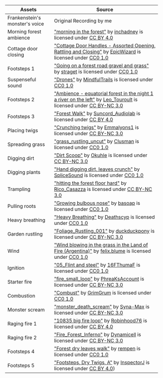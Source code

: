 | Assets      | Source |
|-----------|------------|
| Frankenstein's monster's voice | Original Recording by me|
| Morning forest ambience | ["morning in the forest"](https://freesound.org/people/inchadney/sounds/66785/) by [inchadney](https://freesound.org/people/inchadney/) is licensed under [CC BY 4.0](https://creativecommons.org/licenses/by/4.0/) |
| Cottage door closing | ["Cottage Door Handles - Assorted Opening, Rattling and Closing"](https://freesound.org/people/EpicWizard/sounds/345312/) by [EpicWizard](https://freesound.org/people/EpicWizard/) is licensed under [CC0 1.0](https://creativecommons.org/publicdomain/zero/1.0/)|
| Footsteps 1 | ["Going on a forest road gravel and grass"](https://freesound.org/people/straget/sounds/411206/) by [straget](https://freesound.org/people/straget/) is licensed under [CC0 1.0](https://creativecommons.org/publicdomain/zero/1.0/) |
| Suspenseful sound| ["Drones"](https://freesound.org/people/MindlessTrails/sounds/509535/) by [MindfulTrails](https://freesound.org/people/MindlessTrails/) is licensed under [CC0 1.0](https://creativecommons.org/publicdomain/zero/1.0/) |
| Footsteps 2 | ["Ambience - equatorial forest in the night 1 a river on the left"](https://freesound.org/people/Leo_Touroult/sounds/624353/) by [Leo_Touroult](https://freesound.org/people/Leo_Touroult/) is licensed under [CC BY-NC 3.0](https://creativecommons.org/licenses/by-nc/3.0/) |
| Footsteps 3 | ["Forest Walk"](https://freesound.org/people/Suncord_Audiolab/sounds/476246/) by [Suncord_Audiolab](https://freesound.org/people/Suncord_Audiolab/) is licensed under [CC BY 4.0](https://creativecommons.org/licenses/by/4.0/) |
| Placing twigs | ["Crunching twigs"](https://freesound.org/people/Emmalyons1/sounds/594176/) by [Emmalyons1](https://freesound.org/people/Emmalyons1/) is licensed under [CC BY-NC 3.0](https://creativecommons.org/licenses/by-nc/3.0/) |
| Spreading grass | ["grass_rustling_uncut"](https://www.google.com/url?q=https://freesound.org/people/Clusman/sounds/543508/&sa=D&source=docs&ust=1651161616947632&usg=AOvVaw3z7AjqAFHrEOgixvqHSuxm) by [Clusman](https://freesound.org/people/Clusman/) is licensed under [CC0 1.0](https://creativecommons.org/publicdomain/zero/1.0/) |
| Digging dirt | ["Dirt Scoop"](https://freesound.org/people/Okuhle/sounds/408809/) by [Okuhle](https://freesound.org/people/Okuhle/) is licensed under [CC BY-NC 3.0](https://creativecommons.org/licenses/by-nc/3.0/) |
| Digging plants | ["Hand digging dirt, leaves crunch"](https://freesound.org/people/SpliceSound/sounds/260130/) by [SpliceSound](https://freesound.org/people/SpliceSound/) is licensed under [CC0 1.0](https://creativecommons.org/publicdomain/zero/1.0/) |
| Trampling | ["hitting the forest floor hard"](https://freesound.org/people/Rico_Casazza/sounds/591600/) by [Rico_Casazza](https://freesound.org/people/Rico_Casazza/) is licensed under [CC BY-NC 3.0](https://creativecommons.org/licenses/by-nc/3.0/) |
| Pulling roots | ["Growing bulbous nose"](https://freesound.org/people/basoap/sounds/233201/) by [basoap](https://freesound.org/people/basoap/) is licensed under [CC0 1.0](https://creativecommons.org/publicdomain/zero/1.0/) |
| Heavy breathing | ["Heavy Breathing"](https://freesound.org/people/Deathscyp/sounds/553944/) by [Deathscyp](https://freesound.org/people/Deathscyp/) is licensed under [CC0 1.0](https://creativecommons.org/publicdomain/zero/1.0/) |
| Garden rustling | ["Foliage_Rustling_001"](https://freesound.org/people/duckduckpony/sounds/204030/) by [duckduckpony](https://freesound.org/people/duckduckpony/) is licensed under [CC BY-NC 3.0](https://creativecommons.org/licenses/by-nc/3.0/) |
| Wind | ["Wind blowing in the grass in the Land of Fire (Argentina)"](https://freesound.org/people/felix.blume/sounds/187243/) by [felix.blume](https://freesound.org/people/felix.blume/) is licensed under [CC0 1.0](https://creativecommons.org/publicdomain/zero/1.0/) |
| Ignition | ["05_Flint and steel"](https://freesound.org/people/16FThumaF/sounds/499027/) by [16FThumaF](https://freesound.org/people/16FThumaF/) is licensed under [CC0 1.0](https://creativecommons.org/publicdomain/zero/1.0/) |
| Starter fire | ["fire_small_loop"](https://freesound.org/people/PhreaKsAccount/sounds/46273/) by [PhreaKsAccount](https://freesound.org/people/PhreaKsAccount/) is licensed under [CC BY-NC 3.0](https://creativecommons.org/licenses/by-nc/3.0/) |
| Combustion | ["Combust"](https://freesound.org/people/GrimGrum/sounds/412558/) by [GrimGrum](https://freesound.org/people/GrimGrum/) is licensed under [CC0 1.0](https://creativecommons.org/publicdomain/zero/1.0/) |
| Monster scream | ["monster_death_scream"](https://freesound.org/people/Syna-Max/sounds/56304/) by [Syna-Max](https://freesound.org/people/Syna-Max/) is licensed under [CC BY-NC 3.0](https://creativecommons.org/licenses/by-nc/3.0/) |
| Raging fire 1 | ["10835 big fire loop"](https://freesound.org/people/Robinhood76/sounds/612277/) by [Robinhood76](https://freesound.org/people/Robinhood76/) is licensed under [CC BY 4.0](https://creativecommons.org/licenses/by/4.0/) |
| Raging fire 2 | ["Fire_Forest_Inferno"](https://freesound.org/people/Dynamicell/sounds/17548/) by [Dynamicell](https://freesound.org/people/Dynamicell/) is licensed under [CC BY-NC 3.0](https://creativecommons.org/licenses/by-nc/3.0/) |
| Footsteps 4 | ["Forest dry leaves walk"](https://freesound.org/people/rempen/sounds/274833/) by [rempen](https://freesound.org/people/rempen/) is licensed under [CC0 1.0](https://creativecommons.org/publicdomain/zero/1.0/) |
| Footsteps 5 | ["Footsteps, Dry Twigs, A"](https://freesound.org/people/InspectorJ/sounds/419052/) by [InspectorJ](https://freesound.org/people/InspectorJ/) is licensed under [CC BY 4.0](https://creativecommons.org/licenses/by/4.0/)) |

